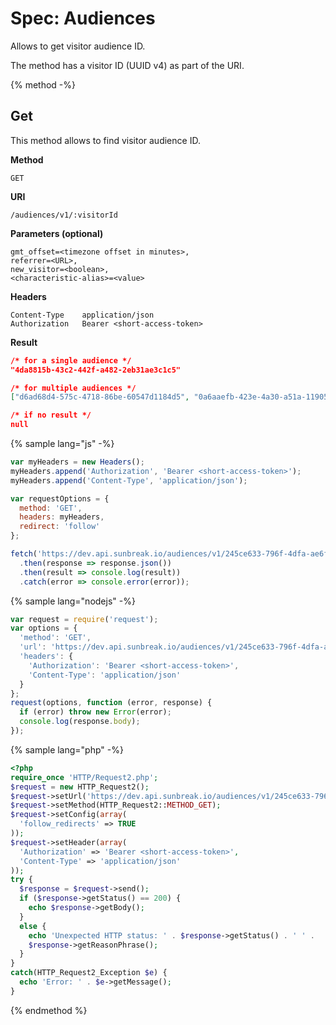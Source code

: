 # Spec: Audiences

Allows to get visitor audience ID.

The method has a visitor ID (UUID v4) as part of the URI.

{% method -%}
## Get

This method allows to find visitor audience ID.

**Method**

    GET

**URI**

    /audiences/v1/:visitorId

**Parameters (optional)**

	gmt_offset=<timezone offset in minutes>,
	referrer=<URL>,
	new_visitor=<boolean>,
	<characteristic-alias>=<value>


**Headers**

    Content-Type	application/json
    Authorization   Bearer <short-access-token>

**Result**
```json
/* for a single audience */
"4da8815b-43c2-442f-a482-2eb31ae3c1c5"

/* for multiple audiences */
["d6ad68d4-575c-4718-86be-60547d1184d5", "0a6aaefb-423e-4a30-a51a-119054060fd3"]

/* if no result */
null
```

{% sample lang="js" -%}
```javascript
var myHeaders = new Headers();
myHeaders.append('Authorization', 'Bearer <short-access-token>');
myHeaders.append('Content-Type', 'application/json');

var requestOptions = {
  method: 'GET',
  headers: myHeaders,
  redirect: 'follow'
};

fetch('https://dev.api.sunbreak.io/audiences/v1/245ce633-796f-4dfa-ae6f-4b2762adbf45', requestOptions)
  .then(response => response.json())
  .then(result => console.log(result))
  .catch(error => console.error(error));
```

{% sample lang="nodejs" -%}
```javascript
var request = require('request');
var options = {
  'method': 'GET',
  'url': 'https://dev.api.sunbreak.io/audiences/v1/245ce633-796f-4dfa-ae6f-4b2762adbf45',
  'headers': {
    'Authorization': 'Bearer <short-access-token>',
    'Content-Type': 'application/json'
  }
};
request(options, function (error, response) {
  if (error) throw new Error(error);
  console.log(response.body);
});
```

{% sample lang="php" -%}
```php
<?php
require_once 'HTTP/Request2.php';
$request = new HTTP_Request2();
$request->setUrl('https://dev.api.sunbreak.io/audiences/v1/245ce633-796f-4dfa-ae6f-4b2762adbf45');
$request->setMethod(HTTP_Request2::METHOD_GET);
$request->setConfig(array(
  'follow_redirects' => TRUE
));
$request->setHeader(array(
  'Authorization' => 'Bearer <short-access-token>',
  'Content-Type' => 'application/json'
));
try {
  $response = $request->send();
  if ($response->getStatus() == 200) {
    echo $response->getBody();
  }
  else {
    echo 'Unexpected HTTP status: ' . $response->getStatus() . ' ' .
    $response->getReasonPhrase();
  }
}
catch(HTTP_Request2_Exception $e) {
  echo 'Error: ' . $e->getMessage();
}
```
{% endmethod %}

